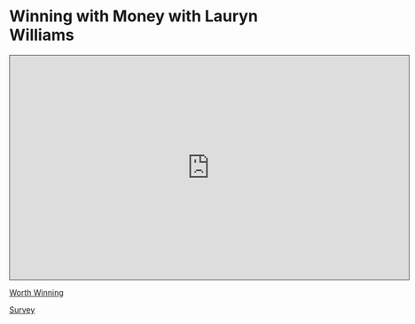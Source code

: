 # Winning with Money with Lauryn Williams

<iframe src="https://adaacademy.hosted.panopto.com/Panopto/Pages/Embed.aspx?id=60dcc268-a6b1-475b-80f1-ad66017a6466&autoplay=false&offerviewer=true&showtitle=true&showbrand=false&captions=true&interactivity=all" height="405" width="720" style="border: 1px solid #464646;" allowfullscreen allow="autoplay"></iframe>

[Worth Winning](https://www.worth-winning.com/)

[Survey](https://docs.google.com/forms/d/e/1FAIpQLScjMbksomgYq4ZDSjbV9T-IXZxtnoM6CqwAoHw7hNFvCQigmQ/viewform)
